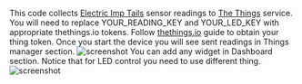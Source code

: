 This code collects [Electric Imp Tails](https://electricimp.com/docs/tails/env/) sensor readings to [The Things](http://thethings.io) service. 
You will need to replace YOUR_READING_KEY and YOUR_LED_KEY with appropriate thethings.io tokens. Follow [thethings.io](http://thethings.io)
guide to obtain your thing token. Once you start the device you will see sent readings in Things manager section. 
![screenshot](https://cloud.githubusercontent.com/assets/11064107/24195965/da156452-0f0c-11e7-8276-77d36282ae25.png)
You can add any widget in Dashboard section. Notice that for LED control you need to use different thing. 
![screenshot](https://cloud.githubusercontent.com/assets/11064107/24194628/cf2efa4e-0f07-11e7-984f-7016c0c02443.png)

